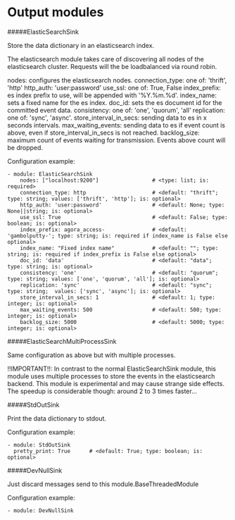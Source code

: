 Output modules
==========

#####ElasticSearchSink

Store the data dictionary in an elasticsearch index.

The elasticsearch module takes care of discovering all nodes of the elasticsearch cluster.
Requests will the be loadbalanced via round robin.

nodes: configures the elasticsearch nodes.
connection_type: one of: 'thrift', 'http'
http_auth: 'user:password'
use_ssl: one of: True, False
index_prefix: es index prefix to use, will be appended with '%Y.%m.%d'.
index_name: sets a fixed name for the es index.
doc_id: sets the es document id for the committed event data.
consistency: one of: 'one', 'quorum', 'all'
replication: one of: 'sync', 'async'.
store_interval_in_secs: sending data to es in x seconds intervals.
max_waiting_events: sending data to es if event count is above, even if store_interval_in_secs is not reached.
backlog_size: maximum count of events waiting for transmission. Events above count will be dropped.

Configuration example:

    - module: ElasticSearchSink
        nodes: ["localhost:9200"]                 # <type: list; is: required>
        connection_type: http                     # <default: "thrift"; type: string; values: ['thrift', 'http']; is: optional>
        http_auth: 'user:password'                # <default: None; type: None||string; is: optional>
        use_ssl: True                             # <default: False; type: boolean; is: optional>
        index_prefix: agora_access-               # <default: 'gambolputty-'; type: string; is: required if index_name is False else optional>
        index_name: "Fixed index name"            # <default: ""; type: string; is: required if index_prefix is False else optional>
        doc_id: 'data'                            # <default: "data"; type: string; is: optional>
        consistency: 'one'                        # <default: "quorum"; type: string; values: ['one', 'quorum', 'all']; is: optional>
        replication: 'sync'                       # <default: "sync"; type: string;  values: ['sync', 'async']; is: optional>
        store_interval_in_secs: 1                 # <default: 1; type: integer; is: optional>
        max_waiting_events: 500                   # <default: 500; type: integer; is: optional>
        backlog_size: 5000                        # <default: 5000; type: integer; is: optional>


#####ElasticSearchMultiProcessSink

Same configuration as above but with multiple processes.

!!IMPORTANT!!: In contrast to the normal ElasticSearchSink module, this module uses multiple processes to store
the events in the elasticsearch backend. This module is experimental and may cause strange side effects.
The speedup is considerable though: around 2 to 3 times faster...

#####StdOutSink

Print the data dictionary to stdout.

Configuration example:

    - module: StdOutSink
      pretty_print: True      # <default: True; type: boolean; is: optional>

#####DevNullSink

Just discard messages send to this module.BaseThreadedModule

Configuration example:

    - module: DevNullSink